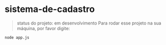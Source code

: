 # sistema-de-cadastro
>status do projeto: em desenvolvimento
>Para rodar esse projeto na sua máquina, por favor digite: 
```
node app.js
```
